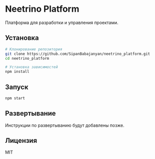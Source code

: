 # Neetrino Platform

Платформа для разработки и управления проектами.

## Установка

```bash
# Клонирование репозитория
git clone https://github.com/SipanBabajanyan/neetrino_platform.git
cd neetrino_platform

# Установка зависимостей
npm install
```

## Запуск

```bash
npm start
```

## Развертывание

Инструкции по развертыванию будут добавлены позже.

## Лицензия

MIT
